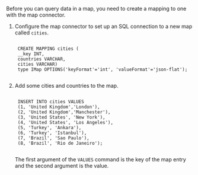 Before you can query data in a map, you need to create a mapping to one with the map connector.

1. Configure the map connector to set up an SQL connection to a new map called `cities`.

    <code class="execute T2" title="Run command">
    CREATE MAPPING cities (
    __key INT, 
    countries VARCHAR, 
    cities VARCHAR)
    type IMap OPTIONS('keyFormat'='int', 'valueFormat'='json-flat');
    </code>

1. Add some cities and countries to the map.

    <code class="execute T2" title="Run command">
    INSERT INTO cities VALUES
    (1, 'United Kingdom','London'),
    (2, 'United Kingdom','Manchester'),
    (3, 'United States', 'New York'),
    (4, 'United States', 'Los Angeles'),
    (5, 'Turkey', 'Ankara'),
    (6, 'Turkey', 'Istanbul'),
    (7, 'Brazil', 'Sao Paulo'),
    (8, 'Brazil', 'Rio de Janeiro');
    </code>

    The first argument of the `VALUES` command is the key of the map entry and the second argument is the value.